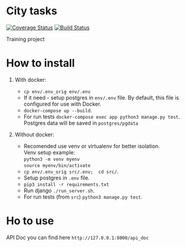 # City tasks
[![Coverage Status](https://coveralls.io/repos/github/Ranc58/city_tasks/badge.svg?branch=feature%2Ftasks_api)](https://coveralls.io/github/Ranc58/city_tasks?branch=feature%2Ftasks_api)
[![Build Status](https://travis-ci.org/Ranc58/city_tasks.svg?branch=master)](https://travis-ci.org/Ranc58/city_tasks)

Training project 

# How to install

1) With docker:
    - `cp env/.env_orig env/.env`
    - If it need - setup postgres in `env/.env` file. By default, this file is configured for use with Docker.
    - `docker-compose up --build`.
    - For run tests `docker-compose exec app python3 manage.py test`. \
    Postgres data will be saved in `postgres/pgdata`
    
2) Without docker:
    - Recomended use venv or virtualenv for better isolation.\
      Venv setup example: \
      `python3 -m venv myenv`\
      `source myenv/bin/activate`
    - `cp env/.env_orig src/.env;  cd src/`.
    - Setup postgres in `.env` file.
    - `pip3 install -r requirements.txt`
    - Run django `./run_server.sh`.
    - For run tests (from `src`) `python3 manage.py test`.
    

# Ho to use

API Doc you can find here `http://127.0.0.1:8000/api_doc`

